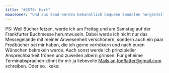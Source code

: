 ```yaml
---
title: "#2579: Hart"
mouseover: "Und aus Sand werden bekanntlich bequeme Sandalen hergestellt."
---
```


PS:
Weil Bücher fetzen, werde ich am Freitag und am Samstag auf der Frankfurter Buchmesse herumwuseln. Dabei werde ich nicht nur das Messegelände mit meiner Anwesenheit verschönern, sondern auch ein paar Fredbücher bei mir haben, die ich gerne verhökern und nach euren Wünschen bekrakeln werde. Auch sonst werde ich prinzipieller Ansprechbarkeit frönen und zuweilen albern grinsen. Für geheime Terminabsprachen könnt ihr mir ja liebevolle <a href="mailto: fonflatter@gmail.com">Mails an fonflatter@gmail.com</a> schreiben. Oder so.
:keks:

